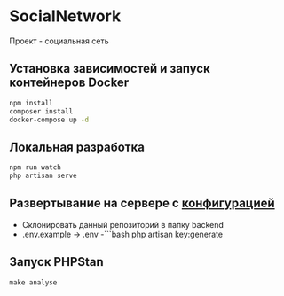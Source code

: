 # SocialNetwork
Проект - социальная сеть


## Установка зависимостей и запуск контейнеров Docker
```bash
npm install
composer install
docker-compose up -d
```
## Локальная разработка
```bash
npm run watch
php artisan serve 
```
## Развертывание на сервере с [конфигурацией](https://github.com/DoomerKitchen/BackendEnvironment)
- Склонировать данный репозиторий в папку backend
- .env.example -> .env 
-```bash
php artisan key:generate    

## Запуск PHPStan
```
make analyse
```
